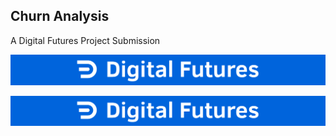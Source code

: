 ## Churn Analysis
A Digital Futures Project Submission
<p style="text-align:center;">
<img src="https://github.com/digital-futures-academy/DataScienceMasterResources/blob/main/Resources/datascience-notebook-header.png?raw=true"
     alt="DigitalFuturesLogo"
     style="float: center; margin-right: 10px;" />
</p>
<p style="text-align:center;">
<img src="https://github.com/digital-futures-academy/DataScienceMasterResources/blob/main/Resources/datascience-notebook-header.png?raw=true](https://noodle.digitalfutures.com/studentuploads/Screen_Shot_2025-07-23_at_13.58.08_pm.png"
     alt="SwanningAboutSolutionsLogo"
     style="float: center; margin-right: 10px;" />
</p>
